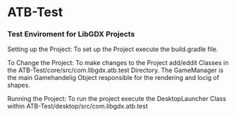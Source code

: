 # ATB-Test
### Test Enviroment for LibGDX Projects
 
Setting up the Project:
To set up the Project execute the build.gradle file.

To Change the Project:
To make changes to the Project add/eddit Classes in the ATB-Test/core/src/com.libgdx.atb.test Directory.
The GameManager is the main Gamehandelig Object responsible for the rendering and locig of shapes.

Running the Project:
To run the project execute the DesktopLauncher Class within ATB-Test/desktop/src/com.libgdx.atb.test
